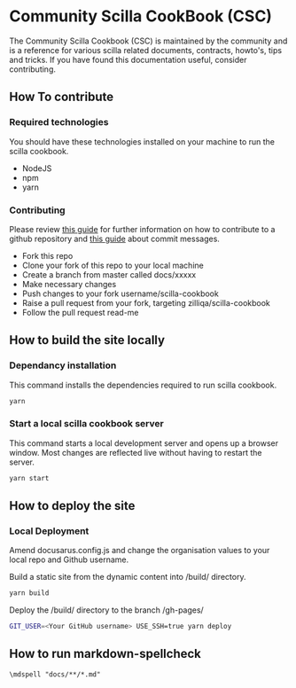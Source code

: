 # Community Scilla CookBook (CSC)

The Community Scilla Cookbook (CSC) is maintained by the community and is a reference for various scilla related documents, contracts, howto's, tips and tricks. If you have found this documentation useful, consider contributing.

## How To contribute

### Required technologies

You should have these technologies installed on your machine to run the scilla cookbook.

- NodeJS
- npm
- yarn

### Contributing

Please review [this guide](https://github.com/firstcontributions/first-contributions) for further information on how to contribute to a github repository and [this guide](https://gist.github.com/joshbuchea/6f47e86d2510bce28f8e7f42ae84c716) about commit messages.

- Fork this repo
- Clone your fork of this repo to your local machine
- Create a branch from master called docs/xxxxx
- Make necessary changes
- Push changes to your fork username/scilla-cookbook
- Raise a pull request from your fork, targeting zilliqa/scilla-cookbook
- Follow the pull request read-me

## How to build the site locally

### Dependancy installation

This command installs the dependencies required to run scilla cookbook.

```bash
yarn
```

### Start a local scilla cookbook server

This command starts a local development server and opens up a browser window. Most changes are reflected live without having to restart the server.

```bash
yarn start
```

## How to deploy the site

### Local Deployment

Amend docusarus.config.js and change the organisation values to your local repo and Github username.

Build a static site from the dynamic content into /build/ directory.

```bash
yarn build
```

Deploy the /build/ directory to the branch /gh-pages/

```bash
GIT_USER=<Your GitHub username> USE_SSH=true yarn deploy
```

## How to run markdown-spellcheck

<!-- Check markdown spelling mistakes and add exceptions to the dictionary by running -->

`\mdspell "docs/**/*.md"`

